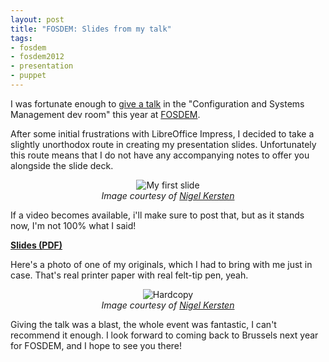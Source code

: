 ```yaml
---
layout: post
title: "FOSDEM: Slides from my talk"
tags:
- fosdem
- fosdem2012
- presentation
- puppet
---
```


I was fortunate enough to [give a talk](/2011/12/20/speaking-at-fosdem.html) in
the "Configuration and Systems Management dev room" this year at
[FOSDEM](http://www.fosdem.org).

After some initial frustrations with LibreOffice Impress, I decided to take a
slightly unorthodox route in creating my presentation slides. Unfortunately
this route means that I do not have any accompanying notes to offer you
alongside the slide deck.

<center><img
src="http://agentdero.cachefly.net/unethicalblogger.com/images/fosdem2012_first_slide.jpg"
alt="My first slide"/><br/><em>Image courtesy of <a
href="https://twitter.com/nigelkersten">Nigel Kersten</a></em></center>

If a video becomes available, i'll make sure to post that, but as it stands
now, I'm not 100% what I said!

**[Slides
(PDF)](https://www.strongspace.com/rtyler/public/Open-Source-Infra_FOSDEM.pdf)**


Here's a photo of one of my originals, which I had to bring with me just in
case. That's real printer paper with real felt-tip pen, yeah.


<center><img
src="http://agentdero.cachefly.net/unethicalblogger.com/images/fosdem2012_slide_original.jpg"
alt="Hardcopy"/><br/><em>Image courtesy of <a
href="https://twitter.com/nigelkersten">Nigel Kersten</a></em></center>


Giving the talk was a blast, the whole event was fantastic, I can't recommend it
enough. I look forward to coming back to Brussels next year for FOSDEM, and I
hope to see you there!
